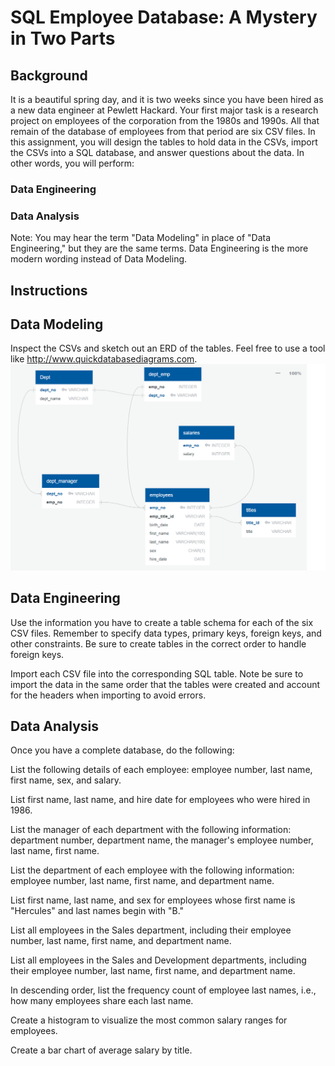 # SQL Employee Database: A Mystery in Two Parts


## Background
It is a beautiful spring day, and it is two weeks since you have been hired as a new data engineer at Pewlett Hackard. Your first major task is a research project on employees of the corporation from the 1980s and 1990s. All that remain of the database of employees from that period are six CSV files.
In this assignment, you will design the tables to hold data in the CSVs, import the CSVs into a SQL database, and answer questions about the data. In other words, you will perform:


  ### Data Engineering


  ### Data Analysis


Note: You may hear the term "Data Modeling" in place of "Data Engineering," but they are the same terms. Data Engineering is the more modern wording instead of Data Modeling.





## Instructions

## Data Modeling
Inspect the CSVs and sketch out an ERD of the tables. Feel free to use a tool like http://www.quickdatabasediagrams.com.
![erd](EmployeeSQL/ERD.png)

## Data Engineering


Use the information you have to create a table schema for each of the six CSV files. Remember to specify data types, primary keys, foreign keys, and other constraints. Be sure to create tables in the correct order to handle foreign keys.


Import each CSV file into the corresponding SQL table. Note be sure to import the data in the same order that the tables were created and account for the headers when importing to avoid errors.



## Data Analysis
Once you have a complete database, do the following:


List the following details of each employee: employee number, last name, first name, sex, and salary.


List first name, last name, and hire date for employees who were hired in 1986.


List the manager of each department with the following information: department number, department name, the manager's employee number, last name, first name.


List the department of each employee with the following information: employee number, last name, first name, and department name.


List first name, last name, and sex for employees whose first name is "Hercules" and last names begin with "B."


List all employees in the Sales department, including their employee number, last name, first name, and department name.


List all employees in the Sales and Development departments, including their employee number, last name, first name, and department name.


In descending order, list the frequency count of employee last names, i.e., how many employees share each last name.










Create a histogram to visualize the most common salary ranges for employees.


Create a bar chart of average salary by title.



